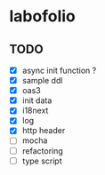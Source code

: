# labofolio

## TODO
- [x] async init function ?
- [x] sample ddl
- [x] oas3
- [x] init data
- [x] i18next
- [x] log
- [x] http header
- [ ] mocha
- [ ] refactoring
- [ ] type script